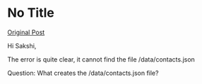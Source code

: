 # No Title

[Original Post](https://discourse.onlinedegree.iitm.ac.in/t/167172/2)

<p>Hi Sakshi,</p>
<p>The error is quite clear, it cannot find the file /data/contacts.json</p>
<p>Question: What creates the /data/contacts.json file?</p>